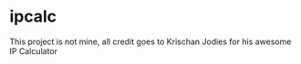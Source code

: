 # ipcalc
This project is not mine, all credit goes to Krischan Jodies for his awesome IP Calculator

